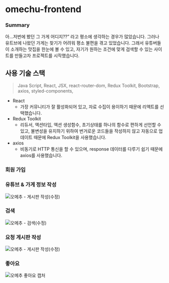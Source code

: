 # omechu-frontend

### Summary

아…저번에 봤던 그 가게 어디지??” 라고 평소에 생각하는 경우가 많았습니다. 그러나 유트브에 나왔던 가게는 찾기가 어려워 평소 불편을 겪고 있었습니다.
그래서 유튜버들이 소개하는 맛집을 한눈에 볼 수 있고, 자기가 원하는 조건에 맞게 검색할 수 있는 사이트를 만들고자 프로젝트를 시작했습니다.

## 사용 기술 스택

> Java Script, React, JSX, react-router-dom, Redux Toolkit, Bootstrap, axios, styled-components,

- React
  - 가장 커뮤니티가 잘 활성화되어 있고, 자료 수집이 용이하기 때문에 리액트를 선택했습니다.
- Redux Toolkit
  - 리듀서, 액션타입, 액션 생성함수, 초기상태를 하나의 함수로 편하게 선언할 수 있고, 불변성을 유지하기 위하여 번거로운 코드들을 작성하지 않고 자동으로 업데이트 때문에 Redux Toolkit을 사용했습니다.
- axios
  - 비동기로 HTTP 통신을 할 수 있으며, response 데이터를 다루기 쉽기 때문에 axios를 사용했습니다.

### 회원 가입

### 유튜브 & 가게 정보 작성

![오메추 - 게시판 작성(수정)](https://user-images.githubusercontent.com/78574530/187111323-e6b0f12f-842b-4fcb-973b-13e330702927.gif)

### 검색

![오메추 - 검색(수정)](https://user-images.githubusercontent.com/78574530/187129517-619333f9-55bc-4a37-ba15-03b6929b2ab5.gif)

### 요청 게시판 작성

![오메추 - 게시판 작성(수정)](https://user-images.githubusercontent.com/78574530/187353253-0872ddd6-7779-4cae-bf61-ce0af27e8afc.gif)

### 좋아요

![오메추 좋아요 캡처](https://user-images.githubusercontent.com/78574530/187135140-4ec278bf-7f72-47e1-bc3c-55b3d3d371a5.JPG)
